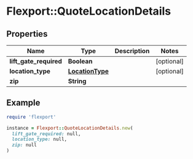 # Flexport::QuoteLocationDetails

## Properties

| Name | Type | Description | Notes |
| ---- | ---- | ----------- | ----- |
| **lift_gate_required** | **Boolean** |  | [optional] |
| **location_type** | [**LocationType**](LocationType.md) |  | [optional] |
| **zip** | **String** |  |  |

## Example

```ruby
require 'flexport'

instance = Flexport::QuoteLocationDetails.new(
  lift_gate_required: null,
  location_type: null,
  zip: null
)
```

